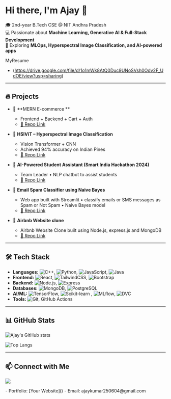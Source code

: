 # Hi there, I'm Ajay 👋

🎓 2nd-year B.Tech CSE @ NIT Andhra Pradesh  
💻 Passionate about **Machine Learning, Generative AI & Full-Stack Development**  
🚀 Exploring **MLOps, Hyperspectral Image Classification, and AI-powered apps**

MyResume
- (https://drive.google.com/file/d/1o1mWk8AtQ0Duc9UNoSVsh0Odv2F_UdOE/view?usp=sharing)
---

## 🔥 Projects
- 🛒 **MERN E-commerce **
  - Frontend + Backend + Cart + Auth
  - [🔗 Repo Link](https://github.com/Ajay-Kumar-Prasad/ECOMMERCE-WEBSITE)

- 🌈 **HSIViT – Hyperspectral Image Classification**
  - Vision Transformer + CNN
  - Achieved 94% accuracy on Indian Pines
  - [🔗 Repo Link]()

- 🤖 **AI-Powered Student Assistant (Smart India Hackathon 2024)**
  - Team Leader • NLP chatbot to assist students
  - [🔗 Repo Link]()
    
- 🤖 **Email Spam Classifier using Naive Bayes**
  -  Web app built with Streamlit • classify emails or SMS messages as Spam or Not Spam • Naive Bayes model 
  - [🔗 Repo Link](https://github.com/Ajay-Kumar-Prasad/Email_Spam_Classifier_using_Naive_Bayes)

- 🤖 **Airbnb Website clone**
  -  Airbnb Website Clone built using Node.js, express.js and MongoDB
  - [🔗 Repo Link](https://github.com/Ajay-Kumar-Prasad/MyMegaProject)
---

## 🛠️ Tech Stack
- **Languages:** ![C++](https://img.shields.io/badge/C++-00599C?style=for-the-badge&logo=cplusplus&logoColor=white), ![Python](https://img.shields.io/badge/Python-3776AB?style=for-the-badge&logo=python&logoColor=white), ![JavaScript](https://img.shields.io/badge/JavaScript-F7DF1E?style=for-the-badge&logo=javascript&logoColor=black), ![Java](https://img.shields.io/badge/Java-ED8B00?style=for-the-badge&logo=openjdk&logoColor=white)
- **Frontend:** ![React](https://img.shields.io/badge/React-20232A?style=for-the-badge&logo=react&logoColor=61DAFB), ![TailwindCSS](https://img.shields.io/badge/Tailwind_CSS-38B2AC?style=for-the-badge&logo=tailwind-css&logoColor=white), ![Bootstrap](https://img.shields.io/badge/Bootstrap-7952B3?style=for-the-badge&logo=bootstrap&logoColor=white) 
- **Backend:** ![Node.js](https://img.shields.io/badge/Node.js-339933?style=for-the-badge&logo=nodedotjs&logoColor=white), ![Express](https://img.shields.io/badge/Express-000000?style=for-the-badge&logo=express&logoColor=white)
- **Databases:** ![MongoDB](https://img.shields.io/badge/MongoDB-47A248?style=for-the-badge&logo=mongodb&logoColor=white), ![PostgreSQL](https://img.shields.io/badge/PostgreSQL-316192?style=for-the-badge&logo=postgresql&logoColor=white)
- **AI/ML:** ![TensorFlow](https://img.shields.io/badge/TensorFlow-FF6F00?style=for-the-badge&logo=tensorflow&logoColor=white), ![Scikit-learn](https://img.shields.io/badge/scikit--learn-F7931E?style=for-the-badge&logo=scikit-learn&logoColor=white) , ![MLflow](https://img.shields.io/badge/MLflow-0194E2?style=for-the-badge&logo=mlflow&logoColor=white), ![DVC](https://img.shields.io/badge/DVC-945DD6?style=for-the-badge&logo=dataversioncontrol&logoColor=white)
- **Tools:** ![Git](https://img.shields.io/badge/Git-F05032?style=for-the-badge&logo=git&logoColor=white), GitHub Actions

---

## 📊 GitHub Stats
![Ajay's GitHub stats](https://github-readme-stats.vercel.app/api?username=Ajay-Kumar-Prasad&show_icons=true&theme=radical)

![Top Langs](https://github-readme-stats.vercel.app/api/top-langs/?username=Ajay-Kumar-Prasad&layout=compact&theme=radical)

---

## 📫 Connect with Me
<p align="left">
  <a href="https://www.linkedin.com/in/Ajay-kumar-prasad-744b54287/" target="_blank">
    <img src="https://img.shields.io/badge/LinkedIn-0A66C2?style=for-the-badge&logo=linkedin&logoColor=white"/>
  </a>
</p>
- Portfolio: [Your Website]()  
- Email: ajaykumar250604@gmail.com


<!--
**Ajay-Kumar-Prasad/Ajay-Kumar-Prasad** is a ✨ _special_ ✨ repository because its `README.md` (this file) appears on your GitHub profile.

Here are some ideas to get you started:

- 🔭 I’m currently working on ...
- 🌱 I’m currently learning ...
- 👯 I’m looking to collaborate on ...
- 🤔 I’m looking for help with ...
- 💬 Ask me about ...
- 📫 How to reach me: ...
- 😄 Pronouns: ...
- ⚡ Fun fact: ...
-->
